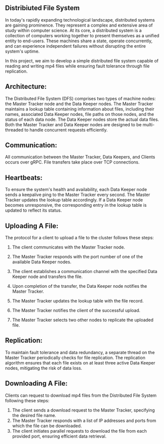 ## Distribiuted File System
In today's rapidly expanding technological landscape, distributed systems are gaining prominence. They represent a complex and extensive area of study within computer science. At its core, a distributed system is a collection of computers working together to present themselves as a unified entity to end-users. These machines share a state, operate concurrently, and can experience independent failures without disrupting the entire system's uptime.

In this project, we aim to develop a simple distributed file system capable of reading and writing mp4 files while ensuring fault tolerance through file replication.

## Architecture:
The Distributed File System (DFS) comprises two types of machine nodes: the Master Tracker node and the Data Keeper nodes. The Master Tracker maintains a lookup table containing information about files, including their names, associated Data Keeper nodes, file paths on those nodes, and the status of each data node. The Data Keeper nodes store the actual data files. Both the Master Tracker and Data Keeper nodes are designed to be multi-threaded to handle concurrent requests efficiently.

## Communication:
All communication between the Master Tracker, Data Keepers, and Clients occurs over gRPC. File transfers take place over TCP connections.

## Heartbeats:
To ensure the system's health and availability, each Data Keeper node sends a keepalive ping to the Master Tracker every second. The Master Tracker updates the lookup table accordingly. If a Data Keeper node becomes unresponsive, the corresponding entry in the lookup table is updated to reflect its status.

## Uploading A File:
The protocol for a client to upload a file to the cluster follows these steps:

1. The client communicates with the Master Tracker node.

2. The Master Tracker responds with the port number of one of the available Data Keeper nodes.

3. The client establishes a communication channel with the specified Data Keeper node and transfers the file.

4. Upon completion of the transfer, the Data Keeper node notifies the Master Tracker.

5. The Master Tracker updates the lookup table with the file record.

6. The Master Tracker notifies the client of the successful upload.

7. The Master Tracker selects two other nodes to replicate the uploaded file.

## Replication:
To maintain fault tolerance and data redundancy, a separate thread on the Master Tracker periodically checks for file replication. The replication algorithm ensures that each file exists on at least three active Data Keeper nodes, mitigating the risk of data loss.

## Downloading A File:
Clients can request to download mp4 files from the Distributed File System following these steps:

1. The client sends a download request to the Master Tracker, specifying the desired file name.
2. The Master Tracker responds with a list of IP addresses and ports from which the file can be downloaded.
3. The client initiates parallel requests to download the file from each provided port, ensuring efficient data retrieval.
